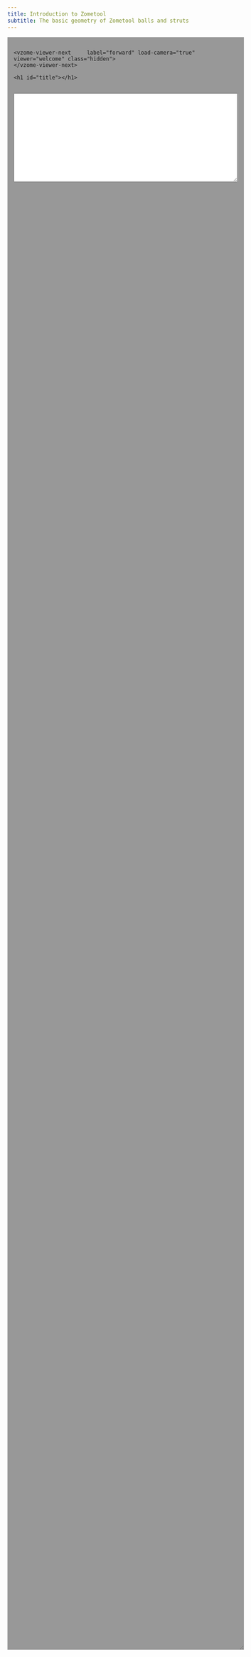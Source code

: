 ```yaml
---
title: Introduction to Zometool
subtitle: The basic geometry of Zometool balls and struts
---
```

  <style>
    section {
      height: 90vh;
      width: 100%;
      margin: auto;
      overflow: hidden;
      resize: both;
      gap: 1em;
      display: grid;
      grid-template-rows: min-content min-content 1fr;
      background: rgba(0, 0, 0, 0.4);
      padding: 1em;
    }

    .flex {
      display: flex;
      align-items: center;
    }

    .vzome-viewer-index-button {
      min-width: 90px;
      font-size: large;
      border-radius: 6px;
      border-style: solid;
      border-color: black;
      background-color: aliceblue;
    }

    vzome-viewer {
      width: 100%;
      height: 100%;
    }

    #title {
      padding-inline-start: 2rem;
      margin-block: 0.5rem;
    }

    #description {
      height: 200px;
    }
  </style>

  <script type="module" >
    import "https://www.vzome.com/modules/vzome-viewer.js"; // registers the custom element

    let scenes;

    const welcomeViewer   = document.getElementById( "welcome" );
    const titleText       = document.getElementById( "title" );
    const descriptionText = document.getElementById( "description" );

    welcomeViewer .addEventListener( "vzome-scenes", ( { detail } ) => {
      scenes = [ ...detail ];
    } );
    welcomeViewer .addEventListener( "vzome-design-rendered", ( { detail: scene } ) => {
      const { index } = scene;
      titleText .innerHTML = scenes[ index ] .title;
      descriptionText .innerHTML = scenes[ index ] .content;
    } );

  </script>

<section>
  <div class="flex">
    <vzome-viewer-previous label="back"    load-camera="true" viewer="welcome" class="hidden">
    </vzome-viewer-previous>

    <vzome-viewer-next     label="forward" load-camera="true" viewer="welcome" class="hidden">
    </vzome-viewer-next>

    <h1 id="title"></h1>
  </div>
  <textarea id="description"></textarea>
  <vzome-viewer id="welcome" indexed="true"
    src="https://vorth.github.io/vzome-sharing/2025/07/06/09-34-12-Zometool-intro/Zometool-intro.vZome" >
  </vzome-viewer>
</section>
